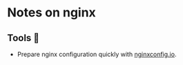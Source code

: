# Notes on nginx

## Tools 🔧

- Prepare nginx configuration quickly with
  [nginxconfig.io](https://github.com/digitalocean/nginxconfig.io).
